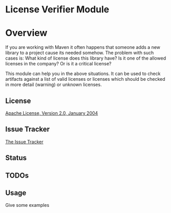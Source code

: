License Verifier Module
=======================

Overview
========
If you are working with Maven it often happens that someone adds a new library to 
a project cause its needed somehow. The problem with such cases is: What kind
of license does this library have? Is it one of the allowed licenses in the company?
Or is it a critical license?

This module can help you in the above situations. It can be used to check artifacts
against a list of valid licenses or licenses which should
be checked in more detail (warning) or unknown licenses.

License
-------
[Apache License, Version 2.0, January 2004](http://www.apache.org/licenses/)

Issue Tracker
-------------
[The Issue Tracker](http://supose.org/projects/show/mlv)

Status
------

TODOs
-----

Usage
-----

Give some examples
